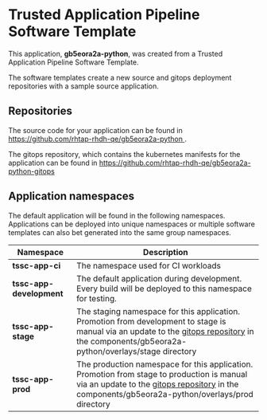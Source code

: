 # Trusted Application Pipeline Software Template

This application, **gb5eora2a-python**, was created from a Trusted Application Pipeline Software Template.

The software templates create a new source and gitops deployment repositories with a sample source application. 

## Repositories

The source code for your application can be found in [https://github.com/rhtap-rhdh-qe/gb5eora2a-python ](https://github.com/rhtap-rhdh-qe/gb5eora2a-python ).
 
The gitops repository, which contains the kubernetes manifests for the application can be found in 
[https://github.com/rhtap-rhdh-qe/gb5eora2a-python-gitops ](https://github.com/rhtap-rhdh-qe/gb5eora2a-python-gitops ) 

## Application namespaces 

The default application will be found in the following namespaces. Applications can be deployed into unique namespaces or multiple software templates can also bet generated into the same group namespaces.  

|  Namespace   |  Description   |  
| -------- | -------- |
| **tssc-app-ci** | The namespace used for CI workloads |
| **tssc-app-development** | The default application during development. Every build will be deployed to this namespace for testing. |
| **tssc-app-stage** | The staging namespace for this application. Promotion from development to stage is manual via an update to the [gitops repository](https://github.com/rhtap-rhdh-qe/gb5eora2a-python-gitops ) in the components/gb5eora2a-python/overlays/stage directory |
| **tssc-app-prod** | The production namespace for this application. Promotion from stage to production is manual via an update to the [gitops repository](https://github.com/rhtap-rhdh-qe/gb5eora2a-python-gitops ) in the components/gb5eora2a-python/overlays/prod directory |